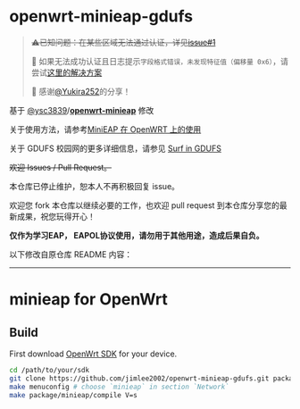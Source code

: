 openwrt-minieap-gdufs
=====

> ~~⚠已知问题：在某些区域无法通过认证，详见[issue#1](https://github.com/jimlee2002/minieap-gdufs/issues/1)~~
>
> 🤔 如果无法成功认证且日志提示`字段格式错误，未发现特征值（偏移量 0x6）`，请尝试[这里的解决方案](https://github.com/jimlee2048/minieap-gdufs/issues/1#issuecomment-2333672543)
> 
> 🎉 感谢[@Yukira252](https://github.com/Yukira252)的分享！

基于 [@ysc3839](https://github.com/ysc3839)/**[openwrt-minieap](https://github.com/ysc3839/openwrt-minieap)** 修改

关于使用方法，请参考[MiniEAP 在 OpenWRT 上的使用](https://github.com/jimlee2002/openwrt-minieap-gdufs/blob/master/docs/how-to-configure-minieap-in-openwrt.md)

关于 GDUFS 校园网的更多详细信息，请参见 [Surf in GDUFS](https://github.com/jimlee2002/openwrt-minieap-gdufs/blob/master/docs/surf-in-gdufs.md)

~~欢迎 Issues / Pull Request。~~

本仓库已停止维护，恕本人不再积极回复 issue。

欢迎您 fork 本仓库以继续必要的工作，也欢迎 pull request 到本仓库分享您的最新成果，祝您玩得开心！

**仅作为学习EAP， EAPOL协议使用，请勿用于其他用途，造成后果自负。**

以下修改自原仓库 README 内容：

---
minieap for OpenWrt
=====

## Build

First download [OpenWrt SDK](https://downloads.openwrt.org/) for your device.

```sh
cd /path/to/your/sdk
git clone https://github.com/jimlee2002/openwrt-minieap-gdufs.git package/minieap
make menuconfig # choose `minieap` in section `Network`
make package/minieap/compile V=s
```

